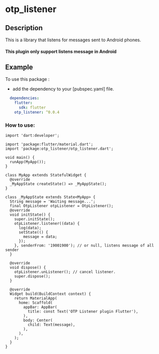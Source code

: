 # otp_listener

## Description
This is a library that listens for messages sent to Android phones.


#### This plugin only support listens message in Android

## Example

To use this package :

* add the dependency to your [pubspec.yaml] file.

```yaml
  dependencies:
    flutter:
      sdk: flutter
    otp_listener: ^0.0.4
```

### How to use:

```
import 'dart:developer';

import 'package:flutter/material.dart';
import 'package:otp_listener/otp_listener.dart';

void main() {
  runApp(MyApp());
}

class MyApp extends StatefulWidget {
  @override
  _MyAppState createState() => _MyAppState();
}

class _MyAppState extends State<MyApp> {
  String message = 'Waiting message...';
  final OtpListener otpListener = OtpListener();
  @override
  void initState() {
    super.initState();
    otpListener.listener((data) {
      log(data);
      setState(() {
        message = data;
      });
    }, senderFrom: '19001900'); // or null, listens message of all sender
  }

  @override
  void dispose() {
    otpListener.unListener(); // cancel listener.
    super.dispose();
  }

  @override
  Widget build(BuildContext context) {
    return MaterialApp(
      home: Scaffold(
        appBar: AppBar(
          title: const Text('OTP Listener plugin Flutter'),
        ),
        body: Center(
          child: Text(message),
        ),
      ),
    );
  }
}

```